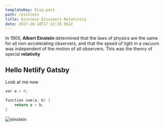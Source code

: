 ```yaml
---
templateKey: blog-post
path: /einstein
title: Einstein Discovers Relativity
date: 2017-10-18T17:12:33.962Z
---
```

In 1905, **Albert Einstein** determined that the laws of physics are the same for all non-accelerating observers, and that the speed of light in a vacuum was independent of the motion of all observers. This was the theory of special **relativity**

## Hello Netlify Gatsby

Look at me now

```cpp
var a = 4;

function sum(a, b) {
    return a + b;
}
```

![einstein](/img/einstein.jpg)
